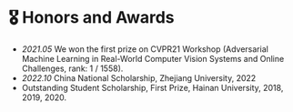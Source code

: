 # 🎖 Honors and Awards
<!-- - *2020.10* National Scholarship (Top 1%) -->
- *2021.05* We won the first prize on CVPR21 Workshop (Adversarial Machine Learning in Real-World Computer Vision Systems and Online Challenges, rank: 1 / 1558).
- *2022.10* China National Scholarship, Zhejiang University, 2022 
- Outstanding Student Scholarship, First Prize, Hainan University, 2018, 2019, 2020.
